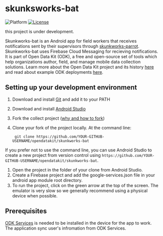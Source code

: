 # skunksworks-bat
![Platform](https://img.shields.io/badge/platform-Android-blue.svg)
[![License](https://img.shields.io/badge/license-Apache%202.0-blue.svg)](https://opensource.org/licenses/Apache-2.0)

this project is under development.

Skunkworks-bat is an Android app for field workers that receives notifications sent by their supervisors through [skunkworks-parrot](https://github.com/opendatakit/skunkworks-parrot). Skunkworks-bat uses Firebase Cloud Messaging for recieving notifications. It is part of Open Data Kit (ODK), a free and open-source set of tools which help organizations author, field, and manage mobile data collection solutions. Learn more about the Open Data Kit project and its history [here](https://opendatakit.org/about/) and read about example ODK deployments [here](https://opendatakit.org/about/deployments/).


## Setting up your development environment

1. Download and install [Git](https://git-scm.com/downloads) and add it to your PATH

1. Download and install [Android Studio](https://developer.android.com/studio/index.html) 

1. Fork the collect project ([why and how to fork](https://help.github.com/articles/fork-a-repo/))

1. Clone your fork of the project locally. At the command line:

        git clone https://github.com/YOUR-GITHUB-USERNAME/opendatakit/skunkworks-bat

 If you prefer not to use the command line, you can use Android Studio to create a new project from version control using `https://github.com/YOUR-GITHUB-USERNAME/opendatakit/skunkworks-bat`. 

1. Open the project in the folder of your clone from Android Studio. 
2. Create a Firebase project and add the google-services.json file in your android app module root directory.
3. To run the project, click on the green arrow at the top of the screen. The emulator is very slow so we generally recommend using a physical device when possible.

## Prerequisites

[ODK Services](https://github.com/opendatakit/services) is needed to be installed in the device for the app to work. The application sync user's infromation from ODK Services.
